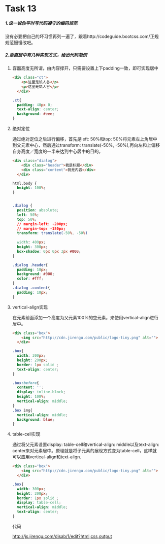 # Task 13



##### 1.说一说你平时写代码遵守的编码规范

没有必要把自己的坏习惯再列一遍了，跟着http://codeguide.bootcss.com/正规规范慢慢改吧。

##### 2.垂直居中有几种实现方式，给出代码范例

1. 容器高度无所谓，由内容撑开，只需要设置上下padding一致，即可实现居中

   ```html
   <div class="ct">
       <p>这里是饥人谷</p>
       <p>这里是饥人谷</p>
     </div>
   ```

   ```css
   .ct{
     padding: 40px 0;
     text-align: center;
     background: #eee;
   }
   ```

2. 绝对定位

   通过绝对定位之后进行偏移，首先是left: 50%和top: 50%将元素左上角居中到父元素中心，然后通过transform: translate(-50%, -50%),再向左和上偏移自身高度／宽度的一半来达到中心居中的目的。

   ```html
   <div class="dialog">
       <div class="header">我是标题</div>
       <div class="content">我是内容</div>
     </div>
   ```

   ```css
   html,body {
     height: 100%;
   }


   .dialog {
     position: absolute;
     left: 50%;
     top: 50%;
     // margin-left: -200px;
     // margin-top: -150px;
     transform: translate(-50%, -50%)
     
     width: 400px;
     height: 300px;
     box-shadow: 0px 0px 3px #000;
   }

   .dialog .header{
     padding: 10px;
     background: #000;
     color: #fff;
   }
   .dialog .content{
     padding: 10px;
   }
   ```

3. vertical-align实现

   在元素前面添加一个高度为父元素100%的空元素，来使用vertical-align进行居中。

   ```html
   <div class="box">
       <img src="http://cdn.jirengu.com/public/logo-tiny.png" alt="">
     </div>
   ```

   ```css
   .box{
     width: 300px;
     height: 200px;
     border: 1px solid ;
     text-align: center;
   }

   .box:before{
     content: '';
     display: inline-block;
     height: 100%;
     vertical-align: middle;
   }
   .box img{
     vertical-align: middle;
     background: blue;
   }
   ```

4. table-cell实现

   通过将父元素设置display: table-cell和vertical-align: middle以及text-align: center来对元素居中。原理就是将子元素的展现方式变为table-cell，这样就可以应用vertical-align和text-align.

   ```html
   <div class="box">
       <img src="http://cdn.jirengu.com/public/logo-tiny.png" alt="">
     </div>
   ```

   ```css
   .box{
     width: 300px;
     height: 200px;
     border: 1px solid ;
     display: table-cell;
     vertical-align: middle;
     text-align: center;
   }
   ```

   代码

   http://js.jirengu.com/disab/1/edit?html,css,output

   ​